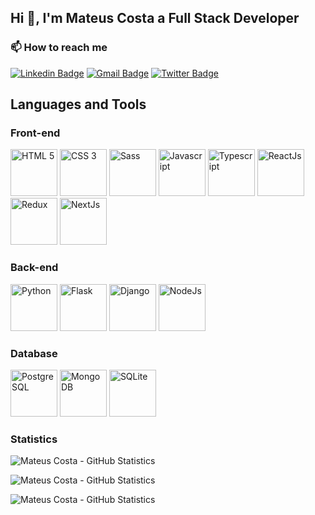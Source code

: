 ## Hi 👋, I'm Mateus Costa a Full Stack Developer

### 📫 How to reach me

[![Linkedin Badge](https://img.shields.io/badge/-Mateus%20Costa-0A66C2?style=flat-square&logo=Linkedin&logoColor=white&link=https://www.linkedin.com/in/-mateus-costa/)](https://www.linkedin.com/in/-mateus-costa/) [![Gmail Badge](https://img.shields.io/badge/-mateusdsilvacosta@gmail.com-DC4D42?style=flat-square&logo=Gmail&logoColor=white&link=mailto:mateusdsilvacosta@gmail.com)](mateusdsilvacosta@gmail.com) [![Twitter Badge](https://img.shields.io/badge/-_CostaMatthew-1A91DA?style=flat-square&labelColor=1A91DA&logo=twitter&logoColor=white&link=https://twitter.com/_CostaMatthew)](https://twitter.com/_CostaMatthew) 

## Languages and Tools

### Front-end
<img src="https://upload.wikimedia.org/wikipedia/commons/6/61/HTML5_logo_and_wordmark.svg" alt="HTML 5" width="75" height="75" /> <img src="https://upload.wikimedia.org/wikipedia/commons/d/d5/CSS3_logo_and_wordmark.svg" alt="CSS 3" width="75" height="75" /> <img src="https://upload.wikimedia.org/wikipedia/commons/9/96/Sass_Logo_Color.svg" alt="Sass" width="75" height="75" /> <img src="https://upload.wikimedia.org/wikipedia/commons/9/99/Unofficial_JavaScript_logo_2.svg" alt="Javascript" width="75" height="75" /> <img src="https://iconape.com/wp-content/files/fh/110909/png/typescript.png" alt="Typescript" width="75" height="75" /> <img src="https://cdn4.iconfinder.com/data/icons/logos-3/600/React.js_logo-4096.png" alt="ReactJs" width="75" height="75" /><img src="https://cdn.iconscout.com/icon/free/png-256/redux-283024.png" alt="Redux" width="75" height="75" /> <img src="https://upload.wikimedia.org/wikipedia/commons/8/8e/Nextjs-logo.svg" alt="NextJs" width="75" height="75" />

### Back-end
<img src="https://cdn.iconscout.com/icon/free/png-256/python-3628999-3030224.png" alt="Python" width="75" height="75" /> <img src="https://spng.subpng.com/20180829/okc/kisspng-flask-python-web-framework-representational-state-flask-stickker-5b86feeb86e8a1.1534670415355737395526.jpg" alt="Flask" width="75" height="75" /> <img src="https://cdn.iconscout.com/icon/free/png-256/django-12-1175186.png" alt="Django" width="75" height="75" /> <img src="https://cdn.iconscout.com/icon/free/png-256/nodejs-2-226035.png" alt="NodeJs" width="75" height="75" />


### Database
<img src="https://cdn.iconscout.com/icon/free/png-256/postgresql-11-1175122.png" alt="PostgreSQL" width="75" height="75" /> <img src="https://cdn.iconscout.com/icon/free/png-256/mongodb-5-1175140.png" alt="MongoDB" width="75" height="75" /> <img src="https://cdn.iconscout.com/icon/free/png-256/sqlite-282687.png" alt="SQLite" width="75" height="75" />

### Statistics
<p>
	<img align="center" src="https://github-readme-stats.vercel.app/api/top-langs?username=costamatthew&show_icons=true&locale=en&layout=compact" alt="Mateus Costa - GitHub Statistics"/>
</p>

<p>
	 <img align="center" src="https://github-readme-stats.vercel.app/api?username=costamatthew&show_icons=true&line_height=27" alt="Mateus Costa - GitHub Statistics"/>
</p>
 
<p align="left"> 
	<img src="https://komarev.com/ghpvc/?username=costamatthew&label=Profile%20views&color=0e75b6&style=flat" alt="Mateus Costa - GitHub Statistics" /> 
</p>
